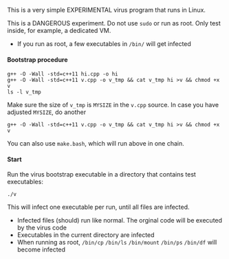 This is a very simple EXPERIMENTAL virus program that runs in Linux.

This is a DANGEROUS experiment.
Do not use `sudo` or run as root.
Only test inside, for example, a dedicated VM.

* If you run as root, a few executables in `/bin/` will get infected

#### Bootstrap procedure

````
g++ -O -Wall -std=c++11 hi.cpp -o hi
g++ -O -Wall -std=c++11 v.cpp -o v_tmp && cat v_tmp hi >v && chmod +x v
ls -l v_tmp
````

Make sure the size of `v_tmp` is `MYSIZE` in the `v.cpp` source.
In case you have adjusted `MYSIZE`, do another

````
g++ -O -Wall -std=c++11 v.cpp -o v_tmp && cat v_tmp hi >v && chmod +x v
````

You can also use `make.bash`, which will run above in one chain.

#### Start

Run the virus bootstrap executable in a directory that contains test executables:

````
./v
````

This will infect one executable per run, until all files are infected.

* Infected files (should) run like normal. The orginal code will be executed by the virus code
* Executables in the current directory are infected
* When running as root, `/bin/cp` `/bin/ls` `/bin/mount` `/bin/ps` `/bin/df` will become infected

